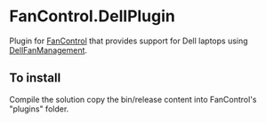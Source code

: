 # FanControl.DellPlugin

Plugin for [FanControl](https://github.com/Rem0o/FanControl.Releases) that provides support for Dell laptops using [DellFanManagement](https://github.com/AaronKelley/DellFanManagement).

## To install

Compile the solution copy the bin/release content into FanControl's "plugins" folder.
